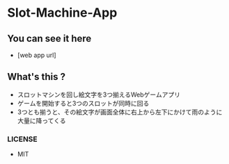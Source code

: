 # Slot-Machine-App
## You can see it here
- [web app url]
## What's this ?
- スロットマシンを回し絵文字を3つ揃えるWebゲームアプリ
- ゲームを開始すると3つのスロットが同時に回る
- 3つとも揃うと、その絵文字が画面全体に右上から左下にかけて雨のように大量に降ってくる
### LICENSE
- MIT